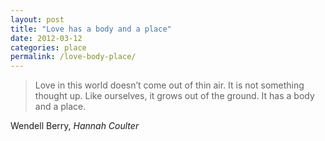 ```yaml
---
layout: post
title: "Love has a body and a place"
date: 2012-03-12
categories: place
permalink: /love-body-place/
---
```


> Love in this world doesn’t come out of thin air. It is not something thought up. Like ourselves, it grows out of the ground. It has a body and a place.

Wendell Berry, *Hannah Coulter*